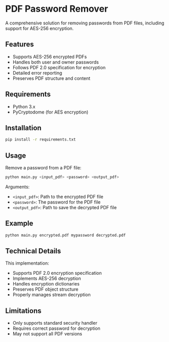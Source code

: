 # PDF Password Remover
A comprehensive solution for removing passwords from PDF files, including support for AES-256 encryption.

## Features
- Supports AES-256 encrypted PDFs
- Handles both user and owner passwords
- Follows PDF 2.0 specification for encryption
- Detailed error reporting
- Preserves PDF structure and content

## Requirements
- Python 3.x
- PyCryptodome (for AES encryption)

## Installation
```bash
pip install -r requirements.txt
```

## Usage
Remove a password from a PDF file:
```bash
python main.py <input_pdf> <password> <output_pdf>
```

Arguments:
- `<input_pdf>`: Path to the encrypted PDF file
- `<password>`: The password for the PDF file
- `<output_pdf>`: Path to save the decrypted PDF file

## Example
```bash
python main.py encrypted.pdf mypassword decrypted.pdf
```

## Technical Details
This implementation:
- Supports PDF 2.0 encryption specification
- Implements AES-256 decryption
- Handles encryption dictionaries
- Preserves PDF object structure
- Properly manages stream decryption

## Limitations
- Only supports standard security handler
- Requires correct password for decryption
- May not support all PDF versions

